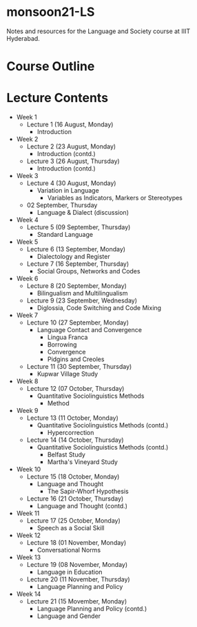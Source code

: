 # monsoon21-LS
Notes and resources for the Language and Society course at IIIT Hyderabad.

# Course Outline

# Lecture Contents
* Week 1
    * Lecture 1 (16 August, Monday)
        - Introduction
* Week 2
    * Lecture 2 (23 August, Monday)
        - Introduction (contd.)
    * Lecture 3 (26 August, Thursday)
        - Introduction (contd.)
* Week 3
    * Lecture 4 (30 August, Monday)
        - Variation in Language
            - Variables as Indicators, Markers or Stereotypes
    * 02 September, Thursday
        - Language & Dialect (discussion)
* Week 4
    * Lecture 5 (09 September, Thursday)
        - Standard Language
* Week 5
    * Lecture 6 (13 September, Monday)
        - Dialectology and Register
    * Lecture 7 (16 September, Thursday)
        - Social Groups, Networks and Codes
* Week 6
    * Lecture 8 (20 September, Monday)
        - Bilingualism and Multilingualism
    * Lecture 9 (23 September, Wednesday)
        - Diglossia, Code Switching and Code Mixing
* Week 7
    * Lecture 10 (27 September, Monday)
        - Language Contact and Convergence
            - Lingua Franca
            - Borrowing
            - Convergence
            - Pidgins and Creoles
    * Lecture 11 (30 September, Thursday)
        - Kupwar Village Study
* Week 8
    * Lecture 12 (07 October, Thursday)
        - Quantitative Sociolinguistics Methods
            - Method
* Week 9
    * Lecture 13 (11 October, Monday)
        - Quantitative Sociolinguistics Methods (contd.)
            - Hypercorrection
    * Lecture 14 (14 October, Thursday)
        - Quantitative Sociolinguistics Methods (contd.)
            - Belfast Study
            - Martha's Vineyard Study
* Week 10
    * Lecture 15 (18 October, Monday)
        - Language and Thought
            - The Sapir-Whorf Hypothesis
    * Lecture 16 (21 October, Thursday)
        - Language and Thought (contd.)
* Week 11
    * Lecture 17 (25 October, Monday)
        - Speech as a Social Skill
* Week 12
    * Lecture 18 (01 November, Monday)
        - Conversational Norms
* Week 13
    * Lecture 19 (08 November, Monday)
        - Language in Education
    * Lecture 20 (11 November, Thursday)
        - Language Planning and Policy
* Week 14
    * Lecture 21 (15 Movember, Monday)
        - Language Planning and Policy (contd.)
        - Language and Gender
